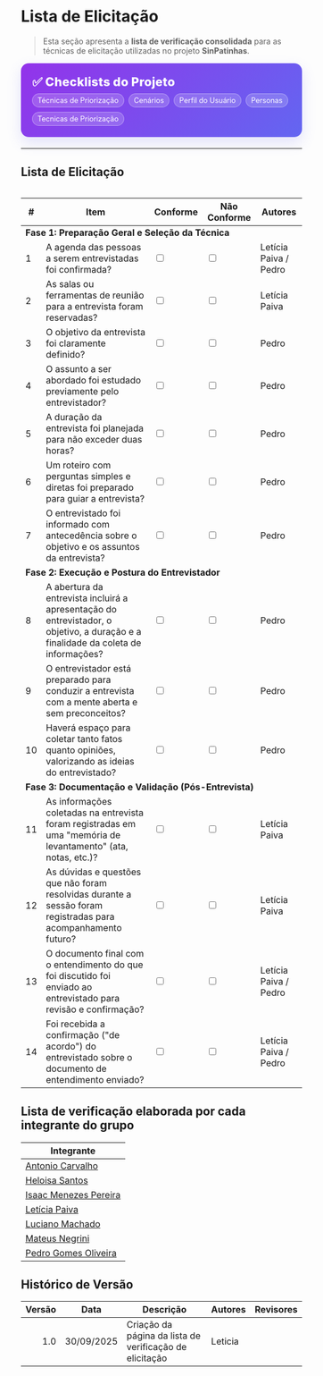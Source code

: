 # Lista de Elicitação

> Esta seção apresenta a **lista de verificação consolidada** para as técnicas de elicitação utilizadas no projeto **SinPatinhas**.

<div class="plan-hero">
  <div class="plan-hero__title">✅ Checklists do Projeto</div>
  <div class="plan-hero__chips">
    <a href="#/elicitacao/listas_verificacao/lista_tecnicas_priorizacao.md" class="chip">Técnicas de Priorização</span>
    <a href="#/elicitacao/listas_verificacao/lista_cenarios.md" class="chip">Cenários</span>
    <a href="#/elicitacao/listas_verificacao/lista_verificacao_perfil_usuario.md" class="chip">
         Perfil do Usuário
    </a>
    <a href="#/elicitacao/listas_verificacao/lista_personas.md" class="chip">
        Personas
    <a href="#/elicitacao/listas_verificacao/lista_tecnicas_priorizacao.md" class="chip">
        Tecnicas de Priorização
    </a>
  </div>
</div>

---

## Lista de Elicitação

<div class="plan-grid"></div>

<table>
  <thead>
    <tr>
      <th>#</th>
      <th>Item</th>
      <th>Conforme</th>
      <th>Não Conforme</th>
      <th>Autores</th>
    </tr>
  </thead>
  <tbody>
    <tr>
      <td colspan="5"><strong>Fase 1: Preparação Geral e Seleção da Técnica</strong></td>
    </tr>
    <tr>
      <td>1</td>
      <td>A agenda das pessoas a serem entrevistadas foi confirmada?</td>
      <td><input type="checkbox" name="conforme1" /></td>
      <td><input type="checkbox" name="nao_conforme1" /></td>
      <td>Letícia Paiva / Pedro</td>
    </tr>
    <tr>
      <td>2</td>
      <td>As salas ou ferramentas de reunião para a entrevista foram reservadas?</td>
      <td><input type="checkbox" name="conforme2" /></td>
      <td><input type="checkbox" name="nao_conforme2" /></td>
      <td>Letícia Paiva</td>
    </tr>
    <tr>
      <td>3</td>
      <td>O objetivo da entrevista foi claramente definido?</td>
      <td><input type="checkbox" name="conforme3" /></td>
      <td><input type="checkbox" name="nao_conforme3" /></td>
      <td>Pedro</td>
    </tr>
    <tr>
      <td>4</td>
      <td>O assunto a ser abordado foi estudado previamente pelo entrevistador?</td>
      <td><input type="checkbox" name="conforme4" /></td>
      <td><input type="checkbox" name="nao_conforme4" /></td>
      <td>Pedro</td>
    </tr>
    <tr>
      <td>5</td>
      <td>A duração da entrevista foi planejada para não exceder duas horas?</td>
      <td><input type="checkbox" name="conforme5" /></td>
      <td><input type="checkbox" name="nao_conforme5" /></td>
      <td>Pedro</td>
    </tr>
    <tr>
      <td>6</td>
      <td>Um roteiro com perguntas simples e diretas foi preparado para guiar a entrevista?</td>
      <td><input type="checkbox" name="conforme6" /></td>
      <td><input type="checkbox" name="nao_conforme6" /></td>
      <td>Pedro</td>
    </tr>
    <tr>
      <td>7</td>
      <td>O entrevistado foi informado com antecedência sobre o objetivo e os assuntos da entrevista?</td>
      <td><input type="checkbox" name="conforme7" /></td>
      <td><input type="checkbox" name="nao_conforme7" /></td>
      <td>Pedro</td>
    </tr>
    <tr>
      <td colspan="5"><strong>Fase 2: Execução e Postura do Entrevistador</strong></td>
    </tr>
    <tr>
      <td>8</td>
      <td>A abertura da entrevista incluirá a apresentação do entrevistador, o objetivo, a duração e a finalidade da coleta de informações?</td>
      <td><input type="checkbox" name="conforme8" /></td>
      <td><input type="checkbox" name="nao_conforme8" /></td>
      <td>Pedro</td>
    </tr>
    <tr>
      <td>9</td>
      <td>O entrevistador está preparado para conduzir a entrevista com a mente aberta e sem preconceitos?</td>
      <td><input type="checkbox" name="conforme9" /></td>
      <td><input type="checkbox" name="nao_conforme9" /></td>
      <td>Pedro</td>
    </tr>
    <tr>
      <td>10</td>
      <td>Haverá espaço para coletar tanto fatos quanto opiniões, valorizando as ideias do entrevistado?</td>
      <td><input type="checkbox" name="conforme10" /></td>
      <td><input type="checkbox" name="nao_conforme10" /></td>
      <td>Pedro</td>
    </tr>
    <tr>
      <td colspan="5"><strong>Fase 3: Documentação e Validação (Pós-Entrevista)</strong></td>
    </tr>
    <tr>
      <td>11</td>
      <td>As informações coletadas na entrevista foram registradas em uma "memória de levantamento" (ata, notas, etc.)?</td>
      <td><input type="checkbox" name="conforme11" /></td>
      <td><input type="checkbox" name="nao_conforme11" /></td>
      <td>Letícia Paiva</td>
    </tr>
    <tr>
      <td>12</td>
      <td>As dúvidas e questões que não foram resolvidas durante a sessão foram registradas para acompanhamento futuro?</td>
      <td><input type="checkbox" name="conforme12" /></td>
      <td><input type="checkbox" name="nao_conforme12" /></td>
      <td>Letícia Paiva</td>
    </tr>
    <tr>
      <td>13</td>
      <td>O documento final com o entendimento do que foi discutido foi enviado ao entrevistado para revisão e confirmação?</td>
      <td><input type="checkbox" name="conforme13" /></td>
      <td><input type="checkbox" name="nao_conforme13" /></td>
      <td>Letícia Paiva / Pedro</td>
    </tr>
    <tr>
      <td>14</td>
      <td>Foi recebida a confirmação ("de acordo") do entrevistado sobre o documento de entendimento enviado?</td>
      <td><input type="checkbox" name="conforme14" /></td>
      <td><input type="checkbox" name="nao_conforme14" /></td>
      <td>Letícia Paiva / Pedro</td>
    </tr>
  </tbody>
</table>

## Lista de verificação elaborada por cada integrante do grupo

| Integrante |
|------------|
| [Antonio Carvalho]() |
| [Heloisa Santos]() |
| [Isaac Menezes Pereira]() |
| [Letícia Paiva]() |
| [Luciano Machado]() |
| [Mateus Negrini]() |
| [Pedro Gomes Oliveira]() |

## Histórico de Versão

| Versão | Data       | Descrição                                              | Autores | Revisores |
|------:|------------|----------------------------------------------------------|---------|-----------|
| 1.0   | 30/09/2025 | Criação da página da lista de verificação de elicitação | Leticia |    |

<style>
:root{
  --sp-blue:#3766ae;
  --sp-blue-600:#2f5a9b;
  --sp-blue-100:#e8f0fb;
  --muted:#475569;
  --bg-card:#ffffff;
  --ring:rgba(55,102,174,.25);
}
.plan-hero{
  background:linear-gradient(135deg,#9333ea 0%,#6366f1 100%);
  border-radius:14px;padding:1.25rem;color:#fff;margin:.5rem 0 1.25rem;
  box-shadow:0 10px 24px rgba(99,102,241,.18);
}
.plan-hero__title{font-size:1.35rem;font-weight:800;letter-spacing:.3px;}
.plan-hero__chips{margin-top:.5rem;display:flex;gap:.5rem;flex-wrap:wrap;}
.chip{
  font-size:.8rem;background:rgba(255,255,255,.18);border:1px solid rgba(255,255,255,.35);
  padding:.25rem .55rem;border-radius:999px;backdrop-filter:blur(2px);color:#fff;text-decoration:none;
}
.chip:hover{background:rgba(255,255,255,.35);}
.plan-grid{display:grid;grid-template-columns:repeat(auto-fit,minmax(240px,1fr));gap:16px;align-items:stretch;}
.card{display:block;text-decoration:none;background:var(--bg-card);border:1px solid #e5e7eb;border-radius:14px;
  padding:16px 16px 14px;box-shadow:0 2px 12px rgba(0,0,0,.04);transition:transform .2s,box-shadow .2s,border-color .2s;position:relative;}
.card::before{content:"";position:absolute;inset:0;border-radius:14px;padding:1px;
  background:linear-gradient(135deg,#8b5cf6 0%,#6366f1 100%);-webkit-mask:linear-gradient(#000 0 0) content-box,linear-gradient(#000 0 0);
  -webkit-mask-composite:xor;mask-composite:exclude;opacity:.0;transition:opacity .2s;}
.card:hover{transform:translateY(-4px);box-shadow:0 10px 22px rgba(0,0,0,.10);border-color:transparent;}
.card:hover::before{opacity:.9;}
.card__icon{width:46px;height:46px;border-radius:12px;background:var(--sp-blue-100);display:grid;place-items:center;
  font-size:1.35rem;margin-bottom:10px;color:var(--sp-blue);box-shadow:inset 0 0 0 1px rgba(55,102,174,.12);}
.card__title{font-weight:700;font-size:1.05rem;margin-bottom:4px;color:#0f172a;}
.card__desc{color:var(--muted);font-size:.95rem;line-height:1.35;}

.plan-hero__chips .chip {
  color: #fff !important; 
  text-decoration: none; 
}

.plan-hero__chips .chip:hover {
  background: rgba(255,255,255,.35); 
  color: #fff; 
</style>

</style>
